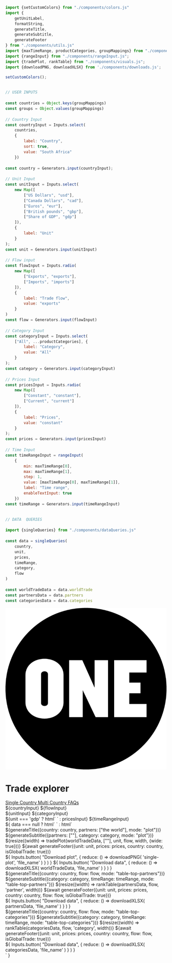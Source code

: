 ```js
import {setCustomColors} from "./components/colors.js"
import {
    getUnitLabel, 
    formatString, 
    generateTitle,
    generateSubtitle, 
    generateFooter
} from "./components/utils.js"
import {maxTimeRange, productCategories, groupMappings} from "./components/inputValues.js";
import {rangeInput} from "./components/rangeInput.js";
import {tradePlot, rankTable} from "./components/visuals.js";
import {downloadPNG, downloadXLSX} from './components/downloads.js';
```

```js 
setCustomColors();
```

```js

// USER INPUTS

const countries = Object.keys(groupMappings)
const groups = Object.values(groupMappings)

// Country Input
const countryInput = Inputs.select(
    countries,
    {
        label: "Country",
        sort: true,
        value: "South Africa"
    })

const country = Generators.input(countryInput);

// Unit Input
const unitInput = Inputs.select(
    new Map([
        ["US Dollars", "usd"],
        ["Canada Dollars", "cad"],
        ["Euros", "eur"],
        ["British pounds", "gbp"],
        ["Share of GDP", "gdp"]
    ]),
    {
        label: "Unit"
    }
);
const unit = Generators.input(unitInput)

// Flow input
const flowInput = Inputs.radio(
    new Map([
        ["Exports", "exports"],
        ["Imports", "imports"]
    ]),
    {
        label: "Trade flow",
        value: "exports"
    }
)
const flow = Generators.input(flowInput)

// Category Input
const categoryInput = Inputs.select(
    ["All", ...productCategories], {
        label: "Category",
        value: "All"
    }
);
const category = Generators.input(categoryInput)

// Prices Input
const pricesInput = Inputs.radio(
    new Map([
        ["Constant", "constant"],
        ["Current", "current"]
    ]),
    {
        label: "Prices",
        value: "constant"
    }
);
const prices = Generators.input(pricesInput)

// Time Input
const timeRangeInput = rangeInput(
    {
        min: maxTimeRange[0],
        max: maxTimeRange[1],
        step: 1,
        value: [maxTimeRange[0], maxTimeRange[1]],
        label: "Time range",
        enableTextInput: true
    })
const timeRange = Generators.input(timeRangeInput)

```

```js

// DATA  QUERIES

import {singleQueries} from "./components/dataQueries.js"

const data = singleQueries(
    country, 
    unit, 
    prices, 
    timeRange, 
    category,
    flow
)

const worldTradeData = data.worldTrade
const partnersData = data.partners
const categoriesData = data.categories

```

<div class="title-container">
    <div class="title-logo">
        <a href="https://data.one.org/" target="_blank">
            <img src="./ONE-logo-black.png" alt="A black circle with ONE written in white thick letters.">
        </a>
    </div>
    <h1 class="title-text">
        Trade explorer
    </h1>
</div>

<div class="header card">
    <a class="view-button active" href="./">
         Single Country
    </a>
    <a class="view-button" href="./multi">
        Multi Country
    </a>
    <a class="view-button" href="./faqs">
        FAQs
    </a>
</div>

<div class="card settings">
    <div class="settings-group">
        ${countryInput}
        ${flowInput}
    </div>
    <div class="settings-group">
        ${unitInput}
        ${categoryInput}
    </div>
    <div class="settings-group">
        ${unit === 'gdp' ? html` ` : pricesInput}
        ${timeRangeInput}
    </div>
</div>
    ${
        data === null
        ? html` `
        : html`
            <div class="card">
                <div class="plot-container wide" id="single-plot">
                    ${generateTitle({country: country, partners: ["the world"], mode: "plot"})}
                    ${generateSubtitle({partners: [""], category: category, mode: "plot"})}
                    ${resize((width) => tradePlot(worldTradeData, [""], unit, flow, width, {wide: true}))}
                    ${await generateFooter({unit: unit, prices: prices, country: country, isGlobalTrade: true})}
                </div>
                <div class="download-panel">
                    ${
                        Inputs.button(
                            "Download plot", {
                                reduce: () => downloadPNG(
                                    'single-plot',
                                    'file_name'
                                )
                            }
                        )
                    }
                    ${
                        Inputs.button(
                            "Download data", {
                                reduce: () => downloadXLSX(
                                    worldTradeData,
                                    'file_name'
                                )
                            }
                        )
                    }
                </div>
            </div>
            <div class="grid grid-cols-2">
                <div class="card">
                    <div class="plot-container">
                        ${generateTitle({country: country, flow: flow, mode: "table-top-partners"})}
                        ${generateSubtitle({category: category, timeRange: timeRange, mode: "table-top-partners"})}
                        ${resize((width) => rankTable(partnersData, flow, 'partner', width))}
                        ${await generateFooter({unit: unit, prices: prices, country: country, flow: flow, isGlobalTrade: true})}
                    </div>
                    <div class="download-panel">
                        ${
                            Inputs.button(
                                "Download data", {
                                    reduce: () => downloadXLSX(
                                        partnersData,
                                        'file_name'
                                    )
                                }
                            )
                        }
                    </div>
                </div>
                <div class="card">
                    <div class="plot-container">
                        ${generateTitle({country: country, flow: flow, mode: "table-top-categories"})}
                        ${generateSubtitle({category: category, timeRange: timeRange, mode: "table-top-categories"})}
                        ${resize((width) => rankTable(categoriesData, flow, 'category', width))}
                        ${await generateFooter({unit: unit, prices: prices, country: country, flow: flow, isGlobalTrade: true})}
                    </div>
                    <div class="download-panel">
                        ${
                            Inputs.button(
                                "Download data", {
                                    reduce: () => downloadXLSX(
                                        categoriesData,
                                        'file_name'
                                    )
                                }
                            )
                        }
                    </div>
                </div>
            </div>
        `
    }
